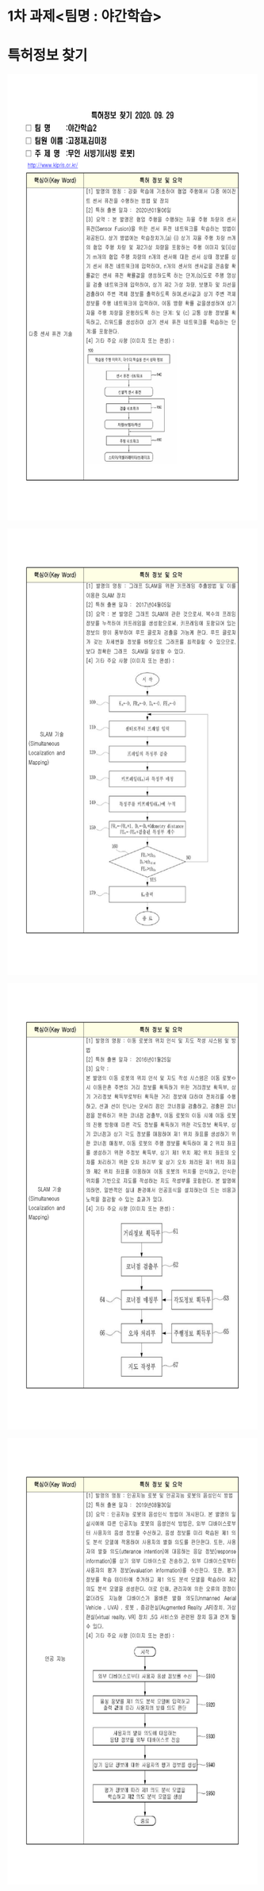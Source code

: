 # 1차 과제<팀명 : 야간학습>
# 특허정보 찾기
<p align="left" margin=100>  <img src="https://github.com/kjj3436/industrial-AI/blob/master/images/2020-09-29_1.png"  width="600" height="900"> </p>
<p align="left" margin=100>  <img src="https://github.com/kjj3436/industrial-AI/blob/master/images/2020-09-29_2.png"  width="600" height="900"> </p>
<p align="left" margin=100>  <img src="https://github.com/kjj3436/industrial-AI/blob/master/images/2020-09-29_3.png"  width="600" height="900"> </p>
<p align="left" margin=100>  <img src="https://github.com/kjj3436/industrial-AI/blob/master/images/2020-09-29_4.png"  width="600" height="900"> </p>
